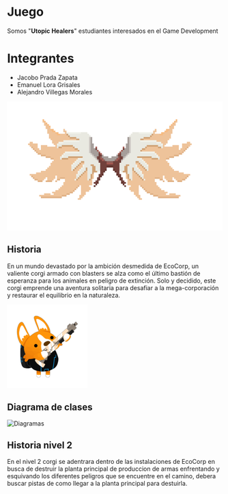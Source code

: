 # Juego

Somos "**Utopic Healers**" estudiantes interesados en el Game Development


# Integrantes

- Jacobo Prada Zapata
-  Emanuel Lora Grisales
-  Alejandro Villegas Morales

![Utopic Healers](https://raw.githubusercontent.com/Villegazs/juego/main/Assets/Juego/Assets/Images/alas1.png)

## Historia

En un mundo devastado por la ambición desmedida de EcoCorp, un valiente corgi armado con blasters se alza como el último bastión de esperanza para los animales en peligro de extinción. Solo y decidido, este corgi emprende una aventura solitaria para desafiar a la mega-corporación y restaurar el equilibrio en la naturaleza.

![Max](https://raw.githubusercontent.com/Villegazs/juego/main/Assets/Juego/Assets/Images/spacecorgi-shootDiagonalUp.png)

## Diagrama de clases

  

![Diagramas](https://file.garden/ZduZHLwq23DtX9Mi/Scripting/clases%20juego%20scrip%20(1).png)

  

## Historia nivel 2

En el nivel 2 corgi se adentrara dentro de las instalaciones de EcoCorp en busca de destruir la planta principal de produccion de armas enfrentando y esquivando los diferentes peligros que se encuentre en el camino, debera buscar pistas de como llegar a la planta principal para destuirla.


